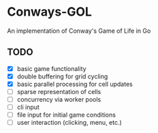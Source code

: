 # Conways-GOL
An implementation of Conway's Game of Life in Go

## TODO
- [x] basic game functionality
- [x] double buffering for grid cycling
- [x] basic parallel processing for cell updates
- [ ] sparse representation of cells
- [ ] concurrency via worker pools
- [ ] cli input
- [ ] file input for initial game conditions
- [ ] user interaction (clicking, menu, etc.)